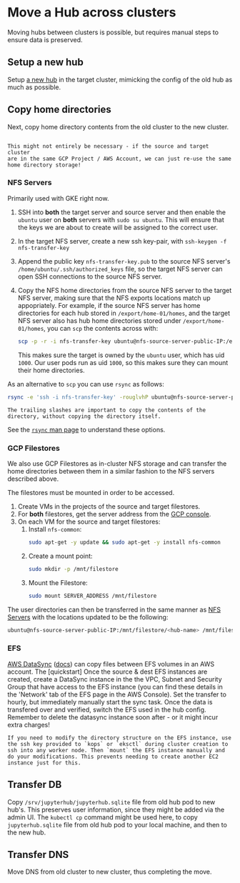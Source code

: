 # Move a Hub across clusters

Moving hubs between clusters is possible, but requires manual steps
to ensure data is preserved.

## Setup a new hub

Setup [a new hub](../../topic/config.md) in the target cluster, mimicking
the config of the old hub as much as possible.

## Copy home directories

Next, copy home directory contents from the old cluster to the new cluster.

```{note}

This might not entirely be necessary - if the source and target cluster
are in the same GCP Project / AWS Account, we can just re-use the same
home directory storage!
```

### NFS Servers

Primarily used with GKE right now.

1. SSH into **both** the target server and source server and then enable the `ubuntu` user on **both** servers with `sudo su ubuntu`.
   This will ensure that the keys we are about to create will be assigned to the correct user.
2. In the target NFS server, create a new ssh key-pair, with
   `ssh-keygen -f nfs-transfer-key`
3. Append the public key `nfs-transfer-key.pub` to the source NFS
   server's `/home/ubuntu/.ssh/authorized_keys` file, so the target
   NFS server can open SSH connections to the source NFS server.
4. Copy the NFS home directories from the source NFS server to
   the target NFS server, making sure that the NFS exports locations
   match up appopriately. For example, if the source NFS server has
   home directories for each hub stored in `/export/home-01/homes`,
   and the target NFS server also has hub home directories stored under
   `/export/home-01/homes`, you can `scp` the contents across with:

   ```bash
   scp -p -r -i nfs-transfer-key ubuntu@nfs-source-server-public-IP:/export/home-01/homes/<hub-name> /export/home-01/homes/<hub-name>
   ```

   This makes sure the target is owned by the `ubuntu` user, which has
   uid `1000`. Our user pods run as uid `1000`, so this makes sure they
   can mount their home directories.

As an alternative to `scp` you can use `rsync` as follows:

```bash
rsync -e 'ssh -i nfs-transfer-key' -rouglvhP ubuntu@nfs-source-server-public-IP:/export/home-01/homes/<hub-name>/ /export/home-01/homes/<hub-name>/
```

```{note}
The trailing slashes are important to copy the contents of the directory, without copying the directory itself.
```

See the [`rsync` man page](https://ss64.com/bash/rsync.html) to understand these options.

### GCP Filestores

We also use GCP Filestores as in-cluster NFS storage and can transfer the home directories between them in a similar fashion to the NFS servers described above.

The filestores must be mounted in order to be accessed.

1. Create VMs in the projects of the source and target filestores.
2. For **both** filestores, get the server address from the [GCP console](https://cloud.google.com/filestore/docs/mounting-fileshares).
3. On each VM for the source and target filestores:
   1. Install `nfs-common`:
      ```bash
      sudo apt-get -y update && sudo apt-get -y install nfs-common
      ```
   2. Create a mount point:
      ```bash
      sudo mkdir -p /mnt/filestore
      ```
   3. Mount the Filestore:
      ```bash
      sudo mount SERVER_ADDRESS /mnt/filestore
      ```

The user directories can then be transferred in the same manner as [NFS Servers](#nfs-servers) with the locations updated to be the following:

```bash
ubuntu@nfs-source-server-public-IP:/mnt/filestore/<hub-name> /mnt/filestore/<hub-name>
```

### EFS

[AWS DataSync](https://aws.amazon.com/datasync/)
([docs](https://docs.aws.amazon.com/datasync/latest/userguide/getting-started.html))
can copy files between EFS volumes in an AWS account. The [quickstart] Once the
source & dest EFS instances are created, create a DataSync instance in the the
VPC, Subnet and Security Group that have access to the EFS instance (you can
find these details in the 'Network' tab of the EFS page in the AWS Console). Set
the transfer to hourly, but immediately manually start the sync task. Once the
data is transfered over and verified, switch the EFS used in the hub config.
Remember to delete the datasync instance soon after - or it might incur extra
charges!

```{note}
If you need to modify the directory structure on the EFS instance, use
the ssh key provided to `kops` or `eksctl` during cluster creation to
ssh into any worker node. Then `mount` the EFS instance manually and
do your modifications. This prevents needing to create another EC2
instance just for this.
```

## Transfer DB

Copy `/srv/jupyterhub/jupyterhub.sqlite` file from old hub pod to new
hub's. This preserves user information, since they might be added via
the admin UI. The `kubectl cp` command might be used here, to copy
`jupyterhub.sqlite` file from old hub pod to your local machine, and
then to the new hub.

## Transfer DNS

Move DNS from old cluster to new cluster, thus completing the move.
